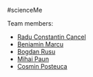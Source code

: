 #scienceMe

Team members:
* [Radu Constantin Cancel](https://github.com/raducc)
* [Beniamin Marcu](https://github.com/marqbeniamin)
* [Bogdan Rusu](https://github.com/rusubogdan)
* [Mihai Paun](https://github.com/pxmihai)
* [Cosmin Posteuca](https://github.com/pcosmin)

